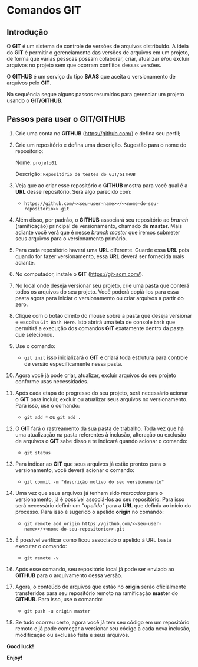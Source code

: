 # Comandos GIT

## Introdução

O **GIT** é um sistema de controle de versões de arquivos distribuído. A ideia do **GIT** é permitir o gerenciamento das versões de arquivos em um projeto, de forma que várias pessoas possam colaborar, criar, atualizar e/ou excluir arquivos no projeto sem que ocorram conflitos dessas versões.

O **GITHUB** é um serviço do tipo **SAAS** que aceita o versionamento de arquivos pelo **GIT**.

Na sequência segue alguns passos resumidos para gerenciar um projeto usando o **GIT/GITHUB**.

## Passos para usar o GIT/GITHUB

1. Crie uma conta no **GITHUB** (https://github.com/) e defina seu perfil;

2. Crie um repositório e defina uma descrição.  Sugestão para o nome do repositório: 

   Nome:  `projeto01`

   Descrição: `Repositório de testes do GIT/GITHUB`

3. Veja que ao criar esse repositório o **GITHUB** mostra para você qual é a **URL** desse repositório. Será algo parecido com:

   * `https://github.com/<<seu-user-name>>/<<nome-do-seu-repositorio>>.git`

4. Além disso, por padrão, o **GITHUB** associará seu repositório ao *branch* (ramificação) principal de versionamento, chamado de **master**. Mais adiante você verá que é nesse *branch master* que iremos submeter seus arquivos para o versionamento primário.

5. Para cada repositório haverá uma **URL** diferente. Guarde essa **URL** pois quando for fazer versionamento, essa **URL** deverá ser fornecida mais adiante.

6. No computador, instale o **GIT** (https://git-scm.com/).

7. No local onde deseja versionar seu projeto, crie uma pasta que conterá todos os arquivos do seu projeto. Você poderá copiá-los para essa pasta agora para iniciar o versionamento ou criar arquivos a partir do zero. 

8. Clique com o botão direito do mouse sobre a pasta que deseja versionar e escolha `Git Bash Here`. Isto abrirá uma tela de console `bash` que permitirá a execução dos comandos **GIT** exatamente dentro da pasta que selecionou.

9. Use o comando:

   * `git init` isso inicializará o **GIT** e criará toda estrutura para controle de versão especificamente nessa pasta. 

10. Agora você já pode criar, atualizar, excluir arquivos do seu projeto conforme usas necessidades. 

11. Após cada etapa de progresso do seu projeto, será necessário acionar o **GIT** para incluir, excluir ou atualizar seus arquivos no versionamento. Para isso, use o comando:

    * `git add *` ou `git add .` 

12. O **GIT** fará o rastreamento da sua pasta de trabalho. Toda vez que há uma atualização na pasta referentes à inclusão, alteração ou exclusão de arquivos o **GIT** sabe disso e te indicará quando acionar o comando:

    * `git status`

13. Para indicar ao **GIT** que seus arquivos já estão prontos para o versionamento, você deverá acionar o comando:

    * `git commit -m "descrição motivo do seu versionamento"`

14. Uma vez que seus arquivos já tenham sido _marcados_ para o versionamento, já é possível associá-los ao seu repositório. Para isso será necessário definir um *"apelido"* para a **URL** que definiu ao início do processo. Para isso é sugerido o apelido **origin** no comando:

    * `git remote add origin https://github.com/<<seu-user-name>>/<<nome-do-seu-repositorio>>.git`

15. É possível verificar como ficou associado o apelido à URL basta executar o comando:

    * `git remote -v`

16. Após esse comando, seu repositório local já pode ser enviado ao **GITHUB** para o arquivamento dessa versão. 

17. Agora, o conteúdo de arquivos que estão no **origin** serão oficialmente transferidos para seu repositório remoto na ramificação **master** do **GITHUB**. Para isso, use o comando:

    * `git push -u origin master`

18.  Se tudo ocorreu certo, agora você já tem seu código em um repositório remoto e já pode começar a versionar seu código a cada nova inclusão, modificação ou exclusão feita e seus arquivos.

**Good luck!**

**Enjoy!**